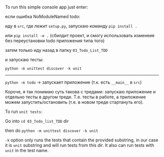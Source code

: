 To run this simple console app just enter:

если ошибка NoModuleNamed todo:

иду в `src`, где лежит `setup.py`, запускаю команду `pip install .`

или `pip install -e .` (сбилдит проект, и смогу использовать изменеия без переустановки todo приложения типа того)

затем только иду назад в папку `03_Todo_List_TDD`

и запускаю тесты:

`python -m unittest discover -k unit`

---

`python -m todo` -> запускает приложение (т.к. есть `__main__` в `src`)

Короче, я так понимаю суть такова с тредами: запускаю приложение 
и отдельно тесты в другом треде. Т.е. тесты в работе, а приложение можем запустить/остановить
(т.е. в новом треде стартануть его).

To run `unit tests`:

Go into `cd 03_Todo_list_TDD` dir

then do `python -m unittest discover -k unit`

`-k` option only runs the tests that contain the provided substring,
in our case it is `unit` substring and will run tests from this dir.
It also can run tests with `unit` in the test name.